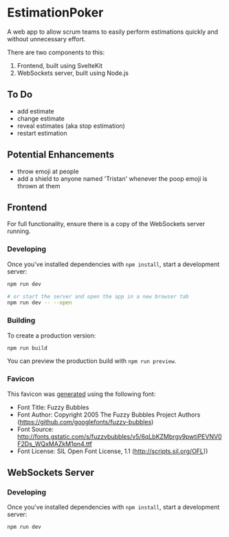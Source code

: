 # EstimationPoker
A web app to allow scrum teams to easily perform estimations quickly and without unnecessary effort.

There are two components to this:

1. Frontend, built using SvelteKit
2. WebSockets server, built using Node.js

## To Do

- add estimate
- change estimate
- reveal estimates (aka stop estimation)
- restart estimation

## Potential Enhancements

- throw emoji at people
- add a shield to anyone named 'Tristan' whenever the poop emoji is thrown at them

## Frontend

For full functionality, ensure there is a copy of the WebSockets server running. 

### Developing

Once you've installed dependencies with `npm install`, start a development server:

```bash
npm run dev

# or start the server and open the app in a new browser tab
npm run dev -- --open
```

### Building

To create a production version:

```bash
npm run build
```

You can preview the production build with `npm run preview`.

### Favicon

This favicon was [generated](https://favicon.io/favicon-generator/) using the following font:

- Font Title: Fuzzy Bubbles
- Font Author: Copyright 2005 The Fuzzy Bubbles Project Authors (https://github.com/googlefonts/fuzzy-bubbles)
- Font Source: http://fonts.gstatic.com/s/fuzzybubbles/v5/6qLbKZMbrgv9pwtjPEVNV0F2Ds_WQxMAZkM1pn4.ttf
- Font License: SIL Open Font License, 1.1 (http://scripts.sil.org/OFL))

## WebSockets Server

### Developing

Once you've installed dependencies with `npm install`, start a development server:

```bash
npm run dev
```
